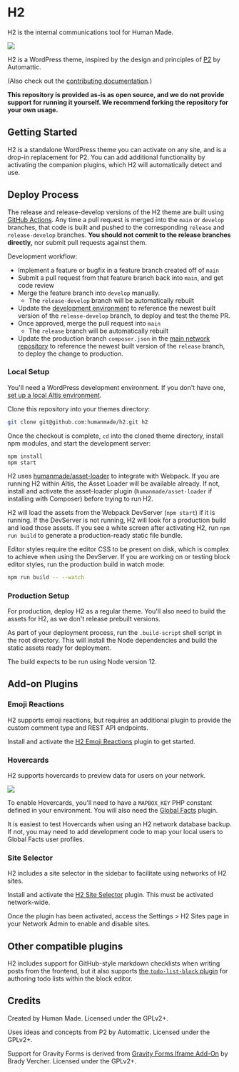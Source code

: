 # H2

H2 is the internal communications tool for Human Made.

<img src="https://hmn.md/uploads/sites/9/2019/04/Screenshot_2019-04-05-hm-linter-Status-Dev.png" />

H2 is a WordPress theme, inspired by the design and principles of [P2](https://p2theme.com/) by Automattic.

(Also check out the [contributing documentation](CONTRIBUTING.md).)

**This repository is provided as-is as open source, and we do not provide support for running it yourself. We recommend forking the repository for your own usage.**


## Getting Started

H2 is a standalone WordPress theme you can activate on any site, and is a drop-in replacement for P2. You can add additional functionality by activating the companion plugins, which H2 will automatically detect and use.

## Deploy Process

The release and release-develop versions of the H2 theme are built using [GitHub Actions](https://github.com/features/actions). Any time a pull request is merged into the `main` or `develop` branches, that code is built and pushed to the corresponding `release` and `release-develop` branches. **You should not commit to the release branches directly,** nor submit pull requests against them.

Development workflow:

- Implement a feature or bugfix in a feature branch created off of `main`
- Submit a pull request from that feature branch back into `main`, and get code review
- Merge the feature branch into `develop` manually.
  - The `release-develop` branch will be automatically rebuilt
- Update the [development environment](https://github.com/humanmade/hm-playbook-dev) to reference the newest built version of the `release-develop` branch, to deploy and test the theme PR.
- Once approved, merge the pull request into `main`
  - The `release` branch will be automatically rebuilt
- Update the production branch `composer.json` in the [main network repository](https://github.com/humanmade/hmn.md) to reference the newest built version of the `release` branch, to deploy the change to production.

### Local Setup

You'll need a WordPress development environment. If you don't have one, [set up a local Altis environment](https://www.altis-dxp.com/resources/docs/local-server/).

Clone this repository into your themes directory:
```sh
git clone git@github.com:humanmade/h2.git h2
```

Once the checkout is complete, `cd` into the cloned theme directory, install npm modules, and start the development server:
```
npm install
npm start
```

H2 uses [humanmade/asset-loader](https://github.com/humanmade/asset-loader) to integrate with Webpack. If you are running H2 within Altis, the Asset Loader will be available already. If not, install and activate the asset-loader plugin (`humanmade/asset-loader` if installing with Composer) before trying to run H2.

H2 will load the assets from the Webpack DevServer (`npm start`) if it is running. If the DevServer is not running, H2 will look for a production build and load those assets. If you see a white screen after activating H2, run `npm run build` to generate a production-ready static file bundle.

Editor styles require the editor CSS to be present on disk, which is complex to achieve when using the DevServer. If you are working on or testing block editor styles, run the production build in watch mode:

```sh
npm run build -- --watch
```


### Production Setup

For production, deploy H2 as a regular theme. You'll also need to build the assets for H2, as we don't release prebuilt versions.

As part of your deployment process, run the `.build-script` shell script in the root directory. This will install the Node dependencies and build the static assets ready for deployment.

The build expects to be run using Node version 12.


## Add-on Plugins

### Emoji Reactions

H2 supports emoji reactions, but requires an additional plugin to provide the custom comment type and REST API endpoints.

Install and activate the [H2 Emoji Reactions](https://github.com/humanmade/h2-emoji-reactions) plugin to get started.


### Hovercards

H2 supports hovercards to preview data for users on your network.

<img src="https://hmn.md/uploads/sites/9/2019/04/Screen-Shot-2019-04-05-at-12.11.42.png" />

To enable Hovercards, you'll need to have a `MAPBOX_KEY` PHP constant defined in your environment. You will also need the [Global Facts](https://github.com/humanmade/global-facts) plugin.

It is easiest to test Hovercards when using an H2 network database backup. If not, you may need to add development code to map your local users to Global Facts user profiles.


### Site Selector

H2 includes a site selector in the sidebar to facilitate using networks of H2 sites.

Install and activate the [H2 Site Selector](https://github.com/humanmade/h2-site-selector/tree/e4741ff0f6b35d0e8d2282a61710daaf79408965) plugin. This must be activated network-wide.

Once the plugin has been activated, access the Settings > H2 Sites page in your Network Admin to enable and disable sites.


## Other compatible plugins

H2 includes support for GitHub-style markdown checklists when writing posts from the frontend, but it also supports [the `todo-list-block` plugin](https://wordpress.org/plugins/todo-list-block/) for authoring todo lists within the block editor.


## Credits

Created by Human Made. Licensed under the GPLv2+.

Uses ideas and concepts from P2 by Automattic. Licensed under the GPLv2+.

Support for Gravity Forms is derived from [Gravity Forms Iframe Add-On](https://github.com/cedaro/gravity-forms-iframe) by Brady Vercher. Licensed under the GPLv2+.
